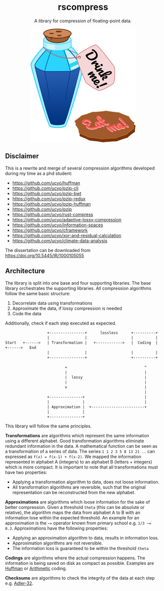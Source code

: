 <h1 align='center'>rscompress</h1>

<p align=center>
  A library for compression of floating-point data. <br><br>
  <img src="assets/logo.svg" height="368"/>
</p>

## Disclaimer
This is a rewrite and merge of several compression algorithms developed during my time as a phd student:

- https://github.com/ucyo/huffman
- https://github.com/ucyo/pzip-cli
- https://github.com/ucyo/pzip-bwt
- https://github.com/ucyo/pzip-redux
- https://github.com/ucyo/pzip-huffman
- https://github.com/ucyo/pzip
- https://github.com/ucyo/rust-compress
- https://github.com/ucyo/adaptive-lossy-compression
- https://github.com/ucyo/information-spaces
- https://github.com/ucyo/cframework
- https://github.com/ucyo/xor-and-residual-calculation
- https://github.com/ucyo/climate-data-analysis

The dissertation can be downloaded from https://doi.org/10.5445/IR/1000105055

## Architecture

The library is split into one base and four supporting libraries.
The base library orchestrates the supporting libraries.
All compression algorithms follow the same basic structure:

1. Decorrelate data using transformations
2. Approximate the data, if lossy compression is needed
3. Code the data

Additionally, check if each step executed as expected.

```
                   +----------------+      lossless      +----------+
                   |                |                    |          |
Start   +------>   | Transformation |   +------------>   |  Coding  |   +------>   End
                   |                |                    |          |
                   +----------------+                    +----------+

                           +                                   ^
                           |                                   |
                           |  lossy                            |
                           |                                   |
                           v                                   |
                                                               |
                   +---------------+                           |
                   |               |                           |
                   | Approximation |  +------------------------+
                   |               |
                   +---------------+
```
This library will follow the same principles.

**Transformations** are algorithms which represent the same information using a different alphabet.
Good transformation algorithms eliminate redundant information in the data.
A mathematical function can be seen as a transformation of a series of data.
The series `1 1 2 3 5 8 13 21 ..` can expressed as `f(x) = f(x-1) + f(x-2)`.
We mapped the information represented in alphabet A (integers) to an alphabet B (letters + integers) which is more compact.
It is important to note that all transformations must have two properties:

- Applying a transformation algorithm to data, does not loose information.
- All transformation algorithms are reversible, such that the original representation can be reconstructed from the new alphabet.

**Approximations** are algorithms which loose information for the sake of better compression.
Given a threshold `theta` (this can be absolute or relative), the algorithm maps the data from alphabet A to B with an information lose within the expected threshold.
An example for an approximation is the `~=` operator known from primary school e.g. `1/3 ~= 0.3`.
Approximations have the following properties:

- Applying an approximation algorithm to data, results in information loss.
- Approximation algorithms are not reversible.
- The information loss is guaranteed to be within the threshold `theta`

**Codings** are algorithms where the actual compression happens.
The information is being saved on disk as compact as possible.
Examples are [Huffman](https://en.wikipedia.org/wiki/Huffman_coding) or
[Arithmetic](https://en.wikipedia.org/wiki/Arithmetic_coding) coding.

**Checksums** are algorithms to check the integrity of the data at each step e.g. [Adler-32](https://en.wikipedia.org/wiki/Adler-32).
